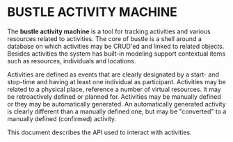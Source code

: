 # BUSTLE ACTIVITY MACHINE

The **bustle activity machine** is a tool for tracking activities and various resources related to activities. The core of bustle is a shell around a database on which activities may be CRUD'ed and linked to related objects. Besides activities the system has built-in modeling support contextual items such as resources, individuals and locations.

Activities are defined as events that are clearly designated by a start- and stop-time and having at least one individual as participant. Activities may be related to a physical place, reference a number of virtual resources. It may be retroactively defined or planned for. Activities may be manually defined or they may be automatically generated. An automatically generated activity is clearly different than a manually defined one, but may be "converted" to a manually defined \(confirmed\) activity.

This document describes the API used to interact with activities.

